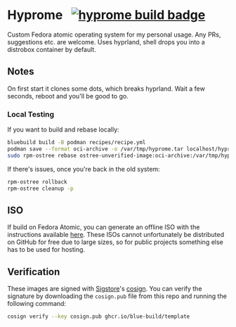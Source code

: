 # Hyprome &nbsp; [![hyprome build badge](https://github.com/rom3dius/hyprome/actions/workflows/build.yml/badge.svg)](https://github.com/rom3dius/hyprome/actions/workflows/build.yml)

Custom Fedora atomic operating system for my personal usage.
Any PRs, suggestions etc. are welcome.
Uses hyprland, shell drops you into a distrobox container by default.

## Notes

On first start it clones some dots, which breaks hyprland. Wait a few seconds, reboot and you'll be good to go.

### Local Testing

If you want to build and rebase locally:

```bash
bluebuild build -B podman recipes/recipe.yml
podman save --format oci-archive -o /var/tmp/hyprome.tar localhost/hyprome:latest
sudo rpm-ostree rebase ostree-unverified-image:oci-archive:/var/tmp/hyprome.tar
```

If there's issues, once you're back in the old system:

```bash
rpm-ostree rollback
rpm-ostree cleanup -p
```

## ISO

If build on Fedora Atomic, you can generate an offline ISO with the instructions available [here](https://blue-build.org/learn/universal-blue/#fresh-install-from-an-iso). These ISOs cannot unfortunately be distributed on GitHub for free due to large sizes, so for public projects something else has to be used for hosting.

## Verification

These images are signed with [Sigstore](https://www.sigstore.dev/)'s [cosign](https://github.com/sigstore/cosign). You can verify the signature by downloading the `cosign.pub` file from this repo and running the following command:

```bash
cosign verify --key cosign.pub ghcr.io/blue-build/template
```
